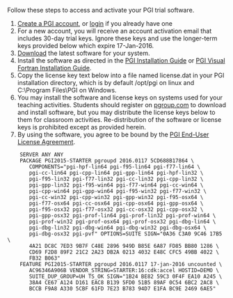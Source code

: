 Follow these steps to access and activate your PGI trial software.

1.  [Create a PGI account](https://www.pgroup.com/account/register.php), or [login](https://www.pgroup.com/account/login.php) if you already have one
2.  For a new account, you will receive an account activation email that includes 30-day trial keys. Ignore these keys and use the longer-term keys provided below which expire 17-Jan-2016.
3.  [Download](http://www.pgroup.com/support/downloads.php) the latest software for your system.
4.  Install the software as directed in the [PGI Installation Guide](http://www.pgroup.com/doc/pgiinstall.pdf) or [PGI Visual Fortran Installation Guide](http://www.pgroup.com/doc/pvfinstall.pdf).
5.  Copy the license key text below into a file named license.dat in your PGI installation directory, which is by default /opt/pgi on linux and C:\Program Files\PGI on Windows.
6.  You may install the software and license keys on systems used for your teaching activities. Students should register on [pgroup.com](http://pgroup.com/) to download and install software, but you may distribute the license keys below to them for classroom activities.  Re-distribution of the software or license keys is prohibited except as provided herein.
7.  By using the software, you agree to be bound by the [PGI End-User License Agreement](http://www.pgroup.com/doc/LICENSE.txt).


~~~
    SERVER ANY ANY
    PACKAGE PGI2015-STARTER pgroupd 2016.0117 5CD688B17864 \
       COMPONENTS="pgi-hpf-lin64 pgi-f95-lin64 pgi-f77-lin64 \
       pgi-cc-lin64 pgi-cpp-lin64 pgi-gpp-lin64 pgi-hpf-lin32 \
       pgi-f95-lin32 pgi-f77-lin32 pgi-cc-lin32 pgi-cpp-lin32 \
       pgi-gpp-lin32 pgi-f95-win64 pgi-f77-win64 pgi-cc-win64 \
       pgi-cpp-win64 pgi-gpp-win64 pgi-f95-win32 pgi-f77-win32 \
       pgi-cc-win32 pgi-cpp-win32 pgi-gpp-win32 pgi-f95-osx64 \
       pgi-f77-osx64 pgi-cc-osx64 pgi-cpp-osx64 pgi-gpp-osx64 \
       pgi-f95-osx32 pgi-f77-osx32 pgi-cc-osx32 pgi-cpp-osx32 \
       pgi-gpp-osx32 pgi-prof-lin64 pgi-prof-lin32 pgi-prof-win64 \
       pgi-prof-win32 pgi-prof-osx64 pgi-prof-osx32 pgi-dbg-lin64 \
       pgi-dbg-lin32 pgi-dbg-win64 pgi-dbg-win32 pgi-dbg-osx64 \
       pgi-dbg-osx32 pgi-pvf" OPTIONS=SUITE SIGN="0A36 C3A0 9C46 17B5 \
       4A21 DC8C 7ED3 9B7F C48E 2896 949D B85E 6A87 FD85 BB80 1286 \
       CD69 F2D8 89F2 21C2 2A23 DB2A 0213 4032 E48C CFC5 49BB 4022 \
       FB32 B063"
    FEATURE PGI2015-STARTER pgroupd 2016.0117 17-jan-2016 uncounted \
       AC96346A906B VENDOR_STRING=STARTER:16:cdk:accel HOSTID=DEMO \
       SUITE_DUP_GROUP=UH TS_OK SIGN="1B24 BE82 59C3 0F4F EA10 A245 \
       38A4 CE67 A124 D161 EAC8 B139 5FD0 51B5 89AF 0C54 6BC2 2AC8 \
       BCCB F9A8 A330 5CBF 61FD 7E23 B783 94D7 E1FA BC9E 2469 6AE5"
~~~